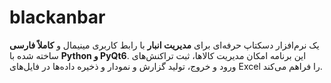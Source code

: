 # blackanbar
یک نرم‌افزار دسکتاپ حرفه‌ای برای **مدیریت انبار** با رابط کاربری مینیمال و **کاملاً فارسی** ساخته شده با **Python و PyQt6**. این برنامه امکان مدیریت کالاها، ثبت تراکنش‌های ورود و خروج، تولید گزارش و نمودار و ذخیره داده‌ها در فایل‌های Excel را فراهم می‌کند.
